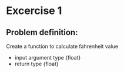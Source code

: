 # Excercise 1

## Problem definition:
Create a function to calculate fahrenheit value
  - input argument type {float}
  - return type {float}
  